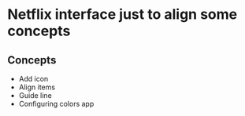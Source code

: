 # Netflix interface just to align some concepts

## Concepts
- Add icon
- Align items
- Guide line
- Configuring colors app
